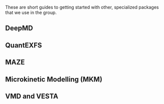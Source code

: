 
These are short guides to getting started with other, specialized packages that we use in the group.

## DeepMD


## QuantEXFS


## MAZE


## Microkinetic Modelling (MKM)


## VMD and VESTA


